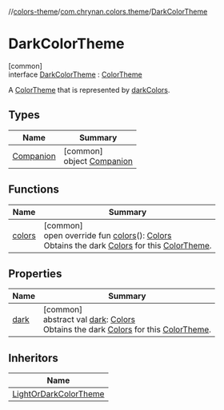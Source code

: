 //[colors-theme](../../../index.md)/[com.chrynan.colors.theme](../index.md)/[DarkColorTheme](index.md)

# DarkColorTheme

[common]\
interface [DarkColorTheme](index.md) : [ColorTheme](../-color-theme/index.md)

A [ColorTheme](../-color-theme/index.md) that is represented by [darkColors](../dark-colors.md).

## Types

| Name | Summary |
|---|---|
| [Companion](-companion/index.md) | [common]<br>object [Companion](-companion/index.md) |

## Functions

| Name | Summary |
|---|---|
| [colors](colors.md) | [common]<br>open override fun [colors](colors.md)(): [Colors](../-colors/index.md)<br>Obtains the dark [Colors](../-colors/index.md) for this [ColorTheme](../-color-theme/index.md). |

## Properties

| Name | Summary |
|---|---|
| [dark](dark.md) | [common]<br>abstract val [dark](dark.md): [Colors](../-colors/index.md)<br>Obtains the dark [Colors](../-colors/index.md) for this [ColorTheme](../-color-theme/index.md). |

## Inheritors

| Name |
|---|
| [LightOrDarkColorTheme](../-light-or-dark-color-theme/index.md) |
